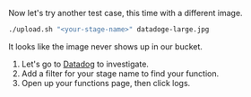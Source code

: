 Now let's try another test case, this time with a different image.

```bash
./upload.sh "<your-stage-name>" datadoge-large.jpg
```

It looks like the image never shows up in our bucket.

1. Let's go to [Datadog](https://app.datadoghq.com/functions) to investigate.
2. Add a filter for your stage name to find your function.
3. Open up your functions page, then click logs.
